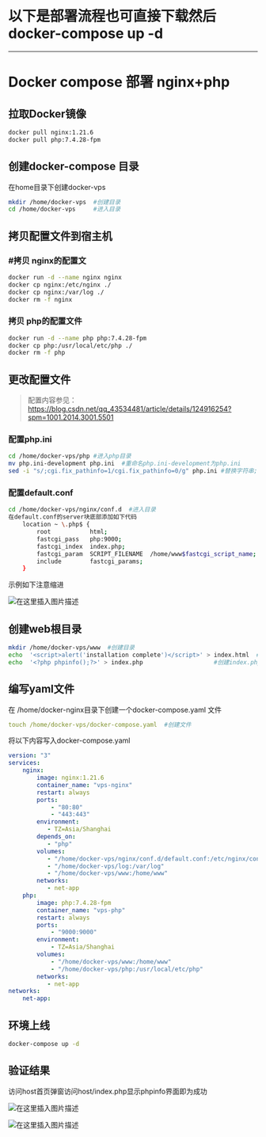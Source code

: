 # 以下是部署流程也可直接下载然后docker-compose up -d

---

# Docker compose 部署 nginx+php

## 拉取Docker镜像

```bash
docker pull nginx:1.21.6
docker pull php:7.4.28-fpm
```

## 创建docker-compose 目录

在home目录下创建docker-vps

```bash
mkdir /home/docker-vps  #创建目录
cd /home/docker-vps     #进入目录
```

## 拷贝配置文件到宿主机

### #拷贝 nginx的配置文

```bash
docker run -d --name nginx nginx
docker cp nginx:/etc/nginx ./
docker cp nginx:/var/log ./
docker rm -f nginx
```

### 拷贝 php的配置文件

```bash
docker run -d --name php php:7.4.28-fpm
docker cp php:/usr/local/etc/php ./
docker rm -f php
```

## 更改配置文件

> 配置内容参见：https://blog.csdn.net/qq_43534481/article/details/124916254?spm=1001.2014.3001.5501
>

### 配置php.ini

```bash
cd /home/docker-vps/php #进入php目录
mv php.ini-development php.ini  #重命名php.ini-development为php.ini
sed -i "s/;cgi.fix_pathinfo=1/cgi.fix_pathinfo=0/g" php.ini #替换字符串;cgi.fix_pathinfo=1 为 cgi.fix_pathinfo=0
```

### 配置default.conf

```bash
cd /home/docker-vps/nginx/conf.d  #进入目录
在default.conf的server块底部添加如下代码
    location ~ \.php$ {
        root           html;
        fastcgi_pass   php:9000;
        fastcgi_index  index.php;
        fastcgi_param  SCRIPT_FILENAME  /home/www$fastcgi_script_name;
        include        fastcgi_params;
    }
```

示例如下注意缩进

![在这里插入图片描述](https://img-blog.csdnimg.cn/cb3745a3b4af4302a795f5886027e8ba.png#pic_center)


## 创建web根目录

```bash
mkdir /home/docker-vps/www  #创建目录
echo  '<script>alert('installation complete')</script>' > index.html  #创建index.html文件并写入内容
echo  '<?php phpinfo();?>' > index.php				      #创建index.php文件并写入内容
```


## 编写yaml文件


在 /home/docker-nginx目录下创建一个docker-compose.yaml 文件

```yaml
touch /home/docker-vps/docker-compose.yaml  #创建文件
```

将以下内容写入docker-compose.yaml

```yaml
version: "3"
services:
    nginx:
        image: nginx:1.21.6
        container_name: "vps-nginx"
        restart: always
        ports:
            - "80:80"
            - "443:443"
        environment:
           - TZ=Asia/Shanghai
        depends_on:
           - "php"
        volumes:
           - "/home/docker-vps/nginx/conf.d/default.conf:/etc/nginx/conf.d/default.conf"
           - "/home/docker-vps/log:/var/log"
           - "/home/docker-vps/www:/home/www"
        networks:
           - net-app
    php:
        image: php:7.4.28-fpm
        container_name: "vps-php"
        restart: always
        ports:
            - "9000:9000"
        environment:
            - TZ=Asia/Shanghai
        volumes:
            - "/home/docker-vps/www:/home/www"
            - "/home/docker-vps/php:/usr/local/etc/php"
        networks:
           - net-app
networks:
    net-app: 
```

## 环境上线

```bash
docker-compose up -d
```

## 验证结果

访问host首页弹窗访问host/index.php显示phpinfo界面即为成功

![在这里插入图片描述](https://img-blog.csdnimg.cn/075d2870c4764d93ba5cdabd4b02cdea.png#pic_center)


![在这里插入图片描述](https://img-blog.csdnimg.cn/565f89ab9f7c4c238d4541ab10db0938.png#pic_center)
